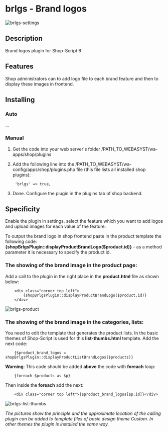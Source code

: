 # brlgs - Brand logos

![brlgs-settings](https://www.webasyst.com/wa-data/public/baza/products/img/21/1721/4858.970.png)

## Description
Brand logos plugin for Shop-Script 6

## Features
Shop administrators can to add logo file to each brand feature and then to display these images in frontend.

## Installing
### Auto
...

### Manual
1. Get the code into your web server's folder /PATH_TO_WEBASYST/wa-apps/shop/plugins

2. Add the following line into the /PATH_TO_WEBASYST/wa-config/apps/shop/plugins.php file (this file lists all installed shop plugins):

		'brlgs' => true,

3. Done. Configure the plugin in the plugins tab of shop backend.

## Specificity
Enable the plugin in settings, select the feature which you want to add logos and upload images for each value of the feature.

To output the brand logo in shop frontend paste in the product template the following code:  
**{shopBrlgsPlugin::displayProductBrandLogo($product.id)}** - as a method parameter it is necessary to specify the product id.

### The showing of the brand image in the product page:
Add a call to the plugin in the right place in the **product.html** file as shown below:

		<div class="corner top left">  
			{shopBrlgsPlugin::displayProductBrandLogo($product.id)}  
		</div>

![brlgs-product](https://www.webasyst.com/wa-data/public/baza/products/img/21/1721/6873.970.png)

### The showing of the brand image in the categories, lists:
You need to edit the template that generates the product lists. In the basic themes of Shop-Script is used for this **list-thumbs.html** template. Add the next code:

		{$product_brand_logos = shopBrlgsPlugin::displayProductListBrandLogos($products)}

**Warning**: This code should be added **above** the code with **foreach** loop:

		{foreach $products as $p}

Then inside the **foreach** add the next:

		<div class="corner top left">{$product_brand_logos[$p.id]}</div>

![brlgs-list-thumbs](https://www.webasyst.com/wa-data/public/baza/products/img/21/1721/6874.970.png)

*The pictures show the principle and the approximate location of the calling plugin can be added to template files of basic design theme Custom. In other themes the plugin is installed the same way.*
